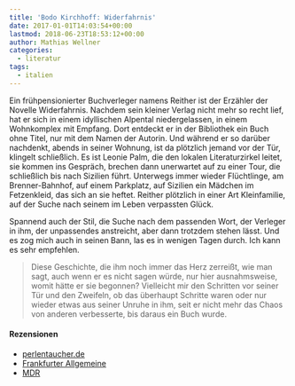 ```yaml
---
title: 'Bodo Kirchhoff: Widerfahrnis'
date: 2017-01-01T14:03:54+00:00
lastmod: 2018-06-23T18:53:12+00:00
author: Mathias Wellner
categories:
  - literatur
tags:
  - italien
---
```

Ein frühpensionierter Buchverleger namens Reither ist der Erzähler der Novelle Widerfahrnis. Nachdem sein kleiner Verlag nicht mehr so recht lief, hat er sich in einem idyllischen Alpental niedergelassen, in einem Wohnkomplex mit Empfang. Dort entdeckt er in der Bibliothek ein Buch ohne Titel, nur mit dem Namen der Autorin. Und während er so darüber nachdenkt, abends in seiner Wohnung, ist da plötzlich jemand vor der Tür, klingelt schließlich. Es ist Leonie Palm, die den lokalen Literaturzirkel leitet, sie kommen ins Gespräch, brechen dann unerwartet auf zu einer Tour, die schließlich bis nach Sizilien führt. Unterwegs immer wieder Flüchtlinge, am Brenner-Bahnhof, auf einem Parkplatz, auf Sizilien ein Mädchen im Fetzenkleid, das sich an sie heftet. Reither plötzlich in einer Art Kleinfamilie, auf der Suche nach seinem im Leben verpassten Glück. 

Spannend auch der Stil, die Suche nach dem passenden Wort, der Verleger in ihm, der unpassendes anstreicht, aber dann trotzdem stehen lässt. Und es zog mich auch in seinen Bann, las es in wenigen Tagen durch. Ich kann es sehr empfehlen. 

> Diese Geschichte, die ihm noch immer das Herz zerreißt, wie man sagt, auch wenn er es nicht sagen würde, nur hier ausnahmsweise, womit hätte er sie begonnen? Vielleicht mir den Schritten vor seiner Tür und den Zweifeln, ob das überhaupt Schritte waren oder nur wieder etwas aus seiner Unruhe in ihm, seit er nicht mehr das Chaos von anderen verbesserte, bis daraus ein Buch wurde. 

#### Rezensionen

  * <a href="https://www.perlentaucher.de/buch/bodo-kirchhoff/widerfahrnis.html" target="_blank">perlentaucher.de</a>
  * <a href="http://www.faz.net/aktuell/feuilleton/buecher/rezensionen/belletristik/rezension-zu-bodo-kirchhoffs-widerfahrnis-14432276.html" target="_blank">Frankfurter Allgemeine</a>
  * <a href="http://www.mdr.de/kultur/themen/bodo-kirchhoff-widerfahrnis-100.html" target="_blank">MDR</a>